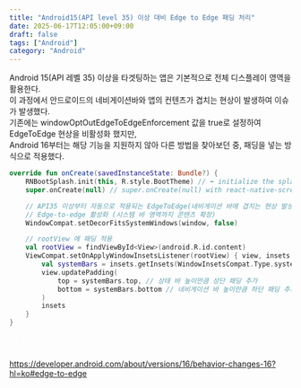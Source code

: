 ```yaml
---
title: "Android15(API level 35) 이상 대비 Edge to Edge 패딩 처리"
date: 2025-06-17T12:05:00+09:00
draft: false
tags: ["Android"]
category: "Android"
---
```

Android 15(API 레벨 35) 이상을 타겟팅하는 앱은 기본적으로 전체 디스플레이 영역을 활용한다.\
이 과정에서 안드로이드의 네비게이션바와 앱의 컨텐츠가 겹치는 현상이 발생하여 이슈가 발생했다.\
기존에는 windowOptOutEdgeToEdgeEnforcement 값을 true로 설정하여 EdgeToEdge 현상을 비활성화 했지만,\
Android 16부터는 해당 기능을 지원하지 않아 다른 방법을 찾아보던 중, 패딩을 넣는 방식으로 적용했다.

```kotlin
override fun onCreate(savedInstanceState: Bundle?) {
    RNBootSplash.init(this, R.style.BootTheme) // ⬅️ initialize the splash screen
    super.onCreate(null) // super.onCreate(null) with react-native-screens

    // API35 이상부터 자동으로 적용되는 EdgeToEdge(네비게이션 바에 겹치는 현상 발생) 기능 방지
    // Edge-to-edge 활성화 (시스템 바 영역까지 콘텐츠 확장)
    WindowCompat.setDecorFitsSystemWindows(window, false)

    // rootView 에 패딩 적용
    val rootView = findViewById<View>(android.R.id.content)
    ViewCompat.setOnApplyWindowInsetsListener(rootView) { view, insets ->
        val systemBars = insets.getInsets(WindowInsetsCompat.Type.systemBars())
        view.updatePadding(
            top = systemBars.top, // 상태 바 높이만큼 상단 패딩 추가
            bottom = systemBars.bottom // 네비게이션 바 높이만큼 하단 패딩 추가
        )
        insets
    }
}
```

<span style="font-size:20px; color:white;">출처</span>

https://developer.android.com/about/versions/16/behavior-changes-16?hl=ko#edge-to-edge
